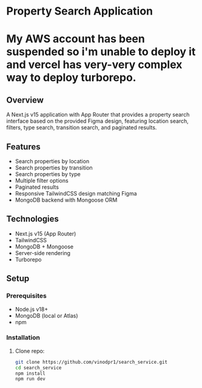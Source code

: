 # Property Search Application

# My AWS account has been suspended so i'm unable to deploy it and vercel has very-very complex way to deploy turborepo.

## Overview
A Next.js v15 application with App Router that provides a property search interface based on the provided Figma design, featuring location search, filters, type search, transition search, and paginated results.

## Features
- Search properties by location
- Search properties by transition
- Search properties by type
- Multiple filter options
- Paginated results
- Responsive TailwindCSS design matching Figma
- MongoDB backend with Mongoose ORM

## Technologies
- Next.js v15 (App Router)
- TailwindCSS
- MongoDB + Mongoose
- Server-side rendering
- Turborepo

## Setup

### Prerequisites
- Node.js v18+
- MongoDB (local or Atlas)
- npm

### Installation
1. Clone repo:
   ```bash
   git clone https://github.com/vinodpr1/search_service.git
   cd search_service
   npm install
   npm run dev
